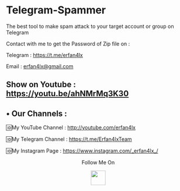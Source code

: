 # Telegram-Spammer
The best tool to make spam attack to your target account or group on Telegram

Contact with me to get the Password of Zip file on :

 Telegram : https://t.me/erfan4lx
  
 Email : erfan4lx@gmail.com
  
  ## Show on Youtube : https://youtu.be/ahNMrMq3K30
 
## • Our Channels : 

🆔My YouTube Channel : http://youtube.com/erfan4lx

🆔My Telegram Channel : https://t.me/Erfan4lxTeam

🆔My Instagram Page : https://www.instagram.com/_erfan4lx_/


<p align="center">
  Follow Me On
</p>
<p align="center">
  <a href="https://www.youtube.com/c/erfan4lx?sub_confirmation=1">
    <img src="https://www.iconsdb.com/icons/preview/black/youtube-4-xxl.png" width="40" height="40">
  </a>
</p>
